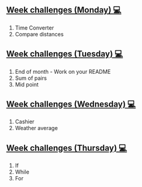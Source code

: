 ## [Week challenges (Monday) 💻](./monday/)
1. Time Converter
2. Compare distances

## [Week challenges (Tuesday) 💻](./tuesday/)
1. End of month - Work on your README
2. Sum of pairs
3. Mid point

## [Week challenges (Wednesday) 💻](./wednesday/)
1. Cashier
2. Weather average

## [Week challenges (Thursday) 💻](./thursday/)
1. If
2. While
3. For